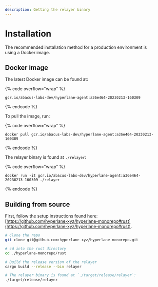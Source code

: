 ```yaml
---
description: Getting the relayer binary
---
```


# Installation

The recommended installation method for a production environment is using a Docker image.

## Docker image

The latest Docker image can be found at:

{% code overflow="wrap" %}
```
gcr.io/abacus-labs-dev/hyperlane-agent:a36e464-20230213-160309
```
{% endcode %}

To pull the image, run:

{% code overflow="wrap" %}
```
docker pull gcr.io/abacus-labs-dev/hyperlane-agent:a36e464-20230213-160309
```
{% endcode %}

The relayer binary is found at `./relayer`:

{% code overflow="wrap" %}
```
docker run -it gcr.io/abacus-labs-dev/hyperlane-agent:a36e464-20230213-160309 ./relayer
```
{% endcode %}

## Building from source

First, follow the setup instructions found here: [https://github.com/hyperlane-xyz/hyperlane-monorepo#rust](https://github.com/hyperlane-xyz/hyperlane-monorepo#rust).

```sh
# Clone the repo
git clone git@github.com:hyperlane-xyz/hyperlane-monorepo.git

# cd into the rust directory
cd ./hyperlane-monorepo/rust

# Build the release version of the relayer
cargo build --release --bin relayer

# The relayer binary is found at `./target/release/relayer`:
./target/release/relayer
```
